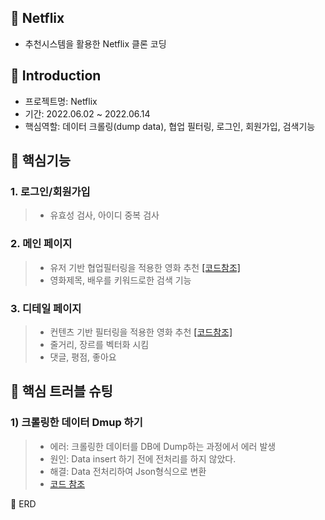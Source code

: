 📌 Netflix
-   
- 추천시스템을 활용한 Netflix 클론 코딩

📌 Introduction
-    
- 프로젝트명: Netflix
- 기간: 2022.06.02 ~ 2022.06.14
- 핵심역할: 데이터 크롤링(dump data), 협업 필터링, 로그인, 회원가입, 검색기능
   
📌 핵심기능   
-   
### 1. 로그인/회원가입
> - 유효성 검사, 아이디 중복 검사 
### 2. 메인 페이지   
> - 유저 기반 협업필터링을 적용한 영화 추천 [[코드참조]](https://github.com/joohuun/django_netflix/blob/ad72b5da58e9cb07b6ec93a3b4834758d1b8556e/movie/collab_recommender.py#L1)   
> - 영화제목, 배우를 키워드로한 검색 기능   
### 3. 디테일 페이지   
> - 컨텐츠 기반 필터링을 적용한 영화 추천 [[코드참조]](https://github.com/joohuun/django_netflix/blob/main/movie/recommender_ml.py)   
> - 줄거리, 장르를 벡터화 시킴  
> - 댓글, 평점, 좋아요

📌 핵심 트러블 슈팅   
-   
### 1) 크롤링한 데이터 Dmup 하기  
> - 에러: 크롤링한 데이터를 DB에 Dump하는 과정에서 에러 발생
> - 원인: Data insert 하기 전에 전처리를 하지 않았다.
> - 해결: Data 전처리하여 Json형식으로 변환
> - [코드 참조](https://github.com/joohuun/django_netflix/blob/caf1a1a16c722bb532e27a1729735e628db4138c/data_insert/movie_insert.py#L1)

📌 ERD   



